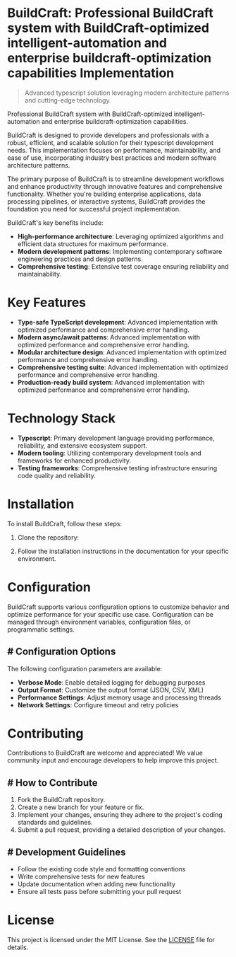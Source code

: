 <!-- fallback_BuildCraft_20250803152303_25638 -->

# BuildCraft: Professional BuildCraft system with BuildCraft-optimized intelligent-automation and enterprise buildcraft-optimization capabilities Implementation
> Advanced typescript solution leveraging modern architecture patterns and cutting-edge technology.

Professional BuildCraft system with BuildCraft-optimized intelligent-automation and enterprise buildcraft-optimization capabilities.

BuildCraft is designed to provide developers and professionals with a robust, efficient, and scalable solution for their typescript development needs. This implementation focuses on performance, maintainability, and ease of use, incorporating industry best practices and modern software architecture patterns.

The primary purpose of BuildCraft is to streamline development workflows and enhance productivity through innovative features and comprehensive functionality. Whether you're building enterprise applications, data processing pipelines, or interactive systems, BuildCraft provides the foundation you need for successful project implementation.

BuildCraft's key benefits include:

* **High-performance architecture**: Leveraging optimized algorithms and efficient data structures for maximum performance.
* **Modern development patterns**: Implementing contemporary software engineering practices and design patterns.
* **Comprehensive testing**: Extensive test coverage ensuring reliability and maintainability.

# Key Features

* **Type-safe TypeScript development**: Advanced implementation with optimized performance and comprehensive error handling.
* **Modern async/await patterns**: Advanced implementation with optimized performance and comprehensive error handling.
* **Modular architecture design**: Advanced implementation with optimized performance and comprehensive error handling.
* **Comprehensive testing suite**: Advanced implementation with optimized performance and comprehensive error handling.
* **Production-ready build system**: Advanced implementation with optimized performance and comprehensive error handling.

# Technology Stack

* **Typescript**: Primary development language providing performance, reliability, and extensive ecosystem support.
* **Modern tooling**: Utilizing contemporary development tools and frameworks for enhanced productivity.
* **Testing frameworks**: Comprehensive testing infrastructure ensuring code quality and reliability.

# Installation

To install BuildCraft, follow these steps:

1. Clone the repository:


2. Follow the installation instructions in the documentation for your specific environment.

# Configuration

BuildCraft supports various configuration options to customize behavior and optimize performance for your specific use case. Configuration can be managed through environment variables, configuration files, or programmatic settings.

## # Configuration Options

The following configuration parameters are available:

* **Verbose Mode**: Enable detailed logging for debugging purposes
* **Output Format**: Customize the output format (JSON, CSV, XML)
* **Performance Settings**: Adjust memory usage and processing threads
* **Network Settings**: Configure timeout and retry policies

# Contributing

Contributions to BuildCraft are welcome and appreciated! We value community input and encourage developers to help improve this project.

## # How to Contribute

1. Fork the BuildCraft repository.
2. Create a new branch for your feature or fix.
3. Implement your changes, ensuring they adhere to the project's coding standards and guidelines.
4. Submit a pull request, providing a detailed description of your changes.

## # Development Guidelines

* Follow the existing code style and formatting conventions
* Write comprehensive tests for new features
* Update documentation when adding new functionality
* Ensure all tests pass before submitting your pull request

# License

This project is licensed under the MIT License. See the [LICENSE](https://github.com/AbdullahRashid133/BuildCraft/blob/main/LICENSE) file for details.
